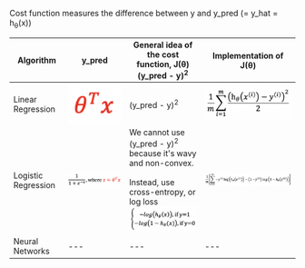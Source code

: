 Cost function measures the difference between y and y_pred (= y_hat = h<sub>θ</sub>(x))

Algorithm | y_pred | General idea of the cost function, J(θ)<br/>(y_pred - y)<sup>2</sup> | Implementation of J(θ)
--- | --- | --- | ---
Linear Regression | <img src="./images/y_hat_linear_regression.png" width="350px"> | (y_pred - y)<sup>2</sup> | <img src="./images/cost_function_linear_regression.png" width="180px">
Logistic Regression | <img src="./images/y_hat_logistic_regression.png" width="350px"> | We cannot use (y_pred - y)<sup>2</sup> because it's wavy and non-convex.<br/><br/>Instead, use cross-entropy, or log loss<br/><img src="./images/cost_function_logistic_regression_idea.png" width="200px"> | <img src="./images/cost_function_logistic_regression_implementation.png" width="400px">
Neural Networks | --- | --- | ---


